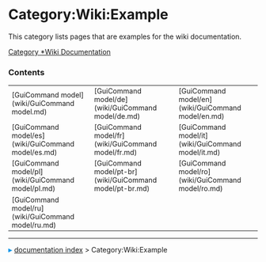 # Category:Wiki:Example
This category lists pages that are examples for the wiki documentation.

[Category   *Wiki Documentation](Category_Wiki_Documentation.md)

### Contents

|     |     |     |
| --- | --- | --- |
| [GuiCommand model](wiki/GuiCommand model.md) | [GuiCommand model/de](wiki/GuiCommand model/de.md) | [GuiCommand model/en](wiki/GuiCommand model/en.md) |
| [GuiCommand model/es](wiki/GuiCommand model/es.md) | [GuiCommand model/fr](wiki/GuiCommand model/fr.md) | [GuiCommand model/it](wiki/GuiCommand model/it.md) |
| [GuiCommand model/pl](wiki/GuiCommand model/pl.md) | [GuiCommand model/pt-br](wiki/GuiCommand model/pt-br.md) | [GuiCommand model/ro](wiki/GuiCommand model/ro.md) |
| [GuiCommand model/ru](wiki/GuiCommand model/ru.md) |



---
![](images/Right_arrow.png) [documentation index](../README.md) > Category:Wiki:Example
